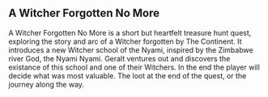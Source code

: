 ## A Witcher Forgotten No More
A Witcher Forgotten No More is a short but heartfelt treasure hunt quest, exploring the story and arc of a Witcher forgotten by The Continent. It introduces a new Witcher school of the Nyami, inspired by the Zimbabwe river God, the Nyami Nyami. Geralt ventures out and discovers the existance of this school and one of their Witchers. In the end the player will decide what was most valuable. The loot at the end of the quest, or the journey along the way. 

